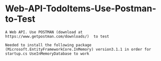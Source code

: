# Web-API-TodoItems-Use-Postman-to-Test
	A Web API. Use POSTMAN (download at https://www.getpostman.com/downloads/)  to test
	
	Needed to install the following package (Microsoft.EntityFrameworkCore.InMemory) version3.1.1 in order for startup.cs UseInMemoryDatabase to work
